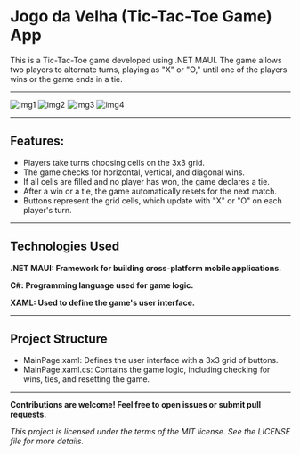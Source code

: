 <h1>Jogo da Velha (Tic-Tac-Toe Game) App</h1>

This is a Tic-Tac-Toe game developed using .NET MAUI. The game allows two players to alternate turns, playing as "X" or "O," until one of the players wins or the game ends in a tie.

---
![img1](https://github.com/user-attachments/assets/c74f3555-5c2c-43cd-9a80-def37bd2ab4d)
![img2](https://github.com/user-attachments/assets/7d5d1906-c9b5-4f9f-ae72-58e05d7bd5e1)
![img3](https://github.com/user-attachments/assets/cb251f52-2f3f-4d82-ba7f-d6b28a70f2b8)
![img4](https://github.com/user-attachments/assets/eb4f2968-81c2-4957-8fac-012dc30b81a6)

---

<h2>Features:</h2>

* Players take turns choosing cells on the 3x3 grid.
* The game checks for horizontal, vertical, and diagonal wins.
*  If all cells are filled and no player has won, the game declares a tie.
* After a win or a tie, the game automatically resets for the next match.
* Buttons represent the grid cells, which update with "X" or "O" on each player's turn.

---

<h2>Technologies Used</h2>

**.NET MAUI: Framework for building cross-platform mobile applications.**

**C#: Programming language used for game logic.**

**XAML: Used to define the game's user interface.**

---

<h2>Project Structure</h2>

* MainPage.xaml: Defines the user interface with a 3x3 grid of buttons.
* MainPage.xaml.cs: Contains the game logic, including checking for wins, ties, and resetting the game.

---

**Contributions are welcome! Feel free to open issues or submit pull requests.**

_This project is licensed under the terms of the MIT license. See the LICENSE file for more details._
